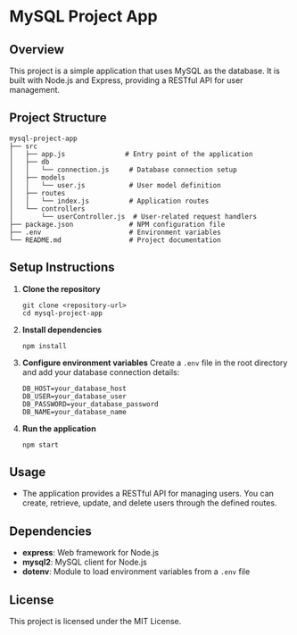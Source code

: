 # MySQL Project App

## Overview
This project is a simple application that uses MySQL as the database. It is built with Node.js and Express, providing a RESTful API for user management.

## Project Structure
```
mysql-project-app
├── src
│   ├── app.js               # Entry point of the application
│   ├── db
│   │   └── connection.js     # Database connection setup
│   ├── models
│   │   └── user.js           # User model definition
│   ├── routes
│   │   └── index.js          # Application routes
│   └── controllers
│       └── userController.js  # User-related request handlers
├── package.json              # NPM configuration file
├── .env                      # Environment variables
└── README.md                 # Project documentation
```

## Setup Instructions

1. **Clone the repository**
   ```
   git clone <repository-url>
   cd mysql-project-app
   ```

2. **Install dependencies**
   ```
   npm install
   ```

3. **Configure environment variables**
   Create a `.env` file in the root directory and add your database connection details:
   ```
   DB_HOST=your_database_host
   DB_USER=your_database_user
   DB_PASSWORD=your_database_password
   DB_NAME=your_database_name
   ```

4. **Run the application**
   ```
   npm start
   ```

## Usage
- The application provides a RESTful API for managing users. You can create, retrieve, update, and delete users through the defined routes.

## Dependencies
- **express**: Web framework for Node.js
- **mysql2**: MySQL client for Node.js
- **dotenv**: Module to load environment variables from a `.env` file

## License
This project is licensed under the MIT License.